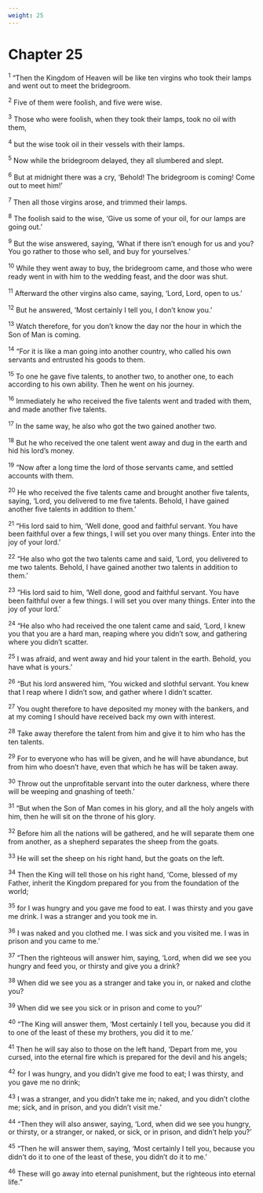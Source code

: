 ```yaml
---
weight: 25
---
```


# Chapter 25

<sup>1</sup> “Then the Kingdom of Heaven will be like ten virgins who took their lamps and went out to meet the bridegroom. 

<sup>2</sup> Five of them were foolish, and five were wise. 

<sup>3</sup> Those who were foolish, when they took their lamps, took no oil with them, 

<sup>4</sup> but the wise took oil in their vessels with their lamps. 

<sup>5</sup> Now while the bridegroom delayed, they all slumbered and slept. 

<sup>6</sup> But at midnight there was a cry, ‘Behold! The bridegroom is coming! Come out to meet him!’ 

<sup>7</sup> Then all those virgins arose, and trimmed their lamps. 

<sup>8</sup> The foolish said to the wise, ‘Give us some of your oil, for our lamps are going out.’ 

<sup>9</sup> But the wise answered, saying, ‘What if there isn’t enough for us and you? You go rather to those who sell, and buy for yourselves.’ 

<sup>10</sup> While they went away to buy, the bridegroom came, and those who were ready went in with him to the wedding feast, and the door was shut. 

<sup>11</sup> Afterward the other virgins also came, saying, ‘Lord, Lord, open to us.’ 

<sup>12</sup> But he answered, ‘Most certainly I tell you, I don’t know you.’ 

<sup>13</sup> Watch therefore, for you don’t know the day nor the hour in which the Son of Man is coming. 

<sup>14</sup> “For it is like a man going into another country, who called his own servants and entrusted his goods to them. 

<sup>15</sup> To one he gave five talents, to another two, to another one, to each according to his own ability. Then he went on his journey. 

<sup>16</sup> Immediately he who received the five talents went and traded with them, and made another five talents. 

<sup>17</sup> In the same way, he also who got the two gained another two. 

<sup>18</sup> But he who received the one talent went away and dug in the earth and hid his lord’s money. 

<sup>19</sup> “Now after a long time the lord of those servants came, and settled accounts with them. 

<sup>20</sup> He who received the five talents came and brought another five talents, saying, ‘Lord, you delivered to me five talents. Behold, I have gained another five talents in addition to them.’ 

<sup>21</sup> “His lord said to him, ‘Well done, good and faithful servant. You have been faithful over a few things, I will set you over many things. Enter into the joy of your lord.’ 

<sup>22</sup> “He also who got the two talents came and said, ‘Lord, you delivered to me two talents. Behold, I have gained another two talents in addition to them.’ 

<sup>23</sup> “His lord said to him, ‘Well done, good and faithful servant. You have been faithful over a few things. I will set you over many things. Enter into the joy of your lord.’ 

<sup>24</sup> “He also who had received the one talent came and said, ‘Lord, I knew you that you are a hard man, reaping where you didn’t sow, and gathering where you didn’t scatter. 

<sup>25</sup> I was afraid, and went away and hid your talent in the earth. Behold, you have what is yours.’ 

<sup>26</sup> “But his lord answered him, ‘You wicked and slothful servant. You knew that I reap where I didn’t sow, and gather where I didn’t scatter. 

<sup>27</sup> You ought therefore to have deposited my money with the bankers, and at my coming I should have received back my own with interest. 

<sup>28</sup> Take away therefore the talent from him and give it to him who has the ten talents. 

<sup>29</sup> For to everyone who has will be given, and he will have abundance, but from him who doesn’t have, even that which he has will be taken away. 

<sup>30</sup> Throw out the unprofitable servant into the outer darkness, where there will be weeping and gnashing of teeth.’ 

<sup>31</sup> “But when the Son of Man comes in his glory, and all the holy angels with him, then he will sit on the throne of his glory. 

<sup>32</sup> Before him all the nations will be gathered, and he will separate them one from another, as a shepherd separates the sheep from the goats. 

<sup>33</sup> He will set the sheep on his right hand, but the goats on the left. 

<sup>34</sup> Then the King will tell those on his right hand, ‘Come, blessed of my Father, inherit the Kingdom prepared for you from the foundation of the world; 

<sup>35</sup> for I was hungry and you gave me food to eat. I was thirsty and you gave me drink. I was a stranger and you took me in. 

<sup>36</sup> I was naked and you clothed me. I was sick and you visited me. I was in prison and you came to me.’ 

<sup>37</sup> “Then the righteous will answer him, saying, ‘Lord, when did we see you hungry and feed you, or thirsty and give you a drink? 

<sup>38</sup> When did we see you as a stranger and take you in, or naked and clothe you? 

<sup>39</sup> When did we see you sick or in prison and come to you?’ 

<sup>40</sup> “The King will answer them, ‘Most certainly I tell you, because you did it to one of the least of these my brothers, you did it to me.’ 

<sup>41</sup> Then he will say also to those on the left hand, ‘Depart from me, you cursed, into the eternal fire which is prepared for the devil and his angels; 

<sup>42</sup> for I was hungry, and you didn’t give me food to eat; I was thirsty, and you gave me no drink; 

<sup>43</sup> I was a stranger, and you didn’t take me in; naked, and you didn’t clothe me; sick, and in prison, and you didn’t visit me.’ 

<sup>44</sup> “Then they will also answer, saying, ‘Lord, when did we see you hungry, or thirsty, or a stranger, or naked, or sick, or in prison, and didn’t help you?’ 

<sup>45</sup> “Then he will answer them, saying, ‘Most certainly I tell you, because you didn’t do it to one of the least of these, you didn’t do it to me.’ 

<sup>46</sup> These will go away into eternal punishment, but the righteous into eternal life.” 


